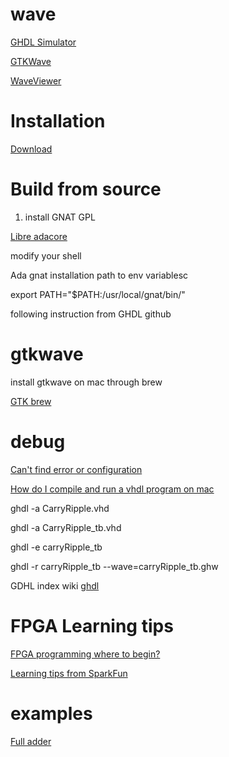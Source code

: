 # wave

[GHDL Simulator](http://ghdl.free.fr/)

[GTKWave](http://gtkwave.sourceforge.net/)

[WaveViewer](http://ghdl.free.fr/site/pmwiki.php?n=Main.WaveViewer)

# Installation

[Download](http://ghdl.free.fr/site/pmwiki.php?n=Main.Download)

# Build from source

1. install GNAT GPL

[Libre adacore](http://libre.adacore.com/download/configurations#)

modify your shell

Ada gnat installation path to env variablesc

export PATH="$PATH:/usr/local/gnat/bin/"

following instruction from GHDL github

# gtkwave

install gtkwave on mac through brew

[GTK brew](http://brewformulas.org/Gtkwave)

# debug

[Can't find error or configuration](http://stackoverflow.com/questions/7455145/vhdl-analysis-issue-with-ghdl/7455238)

[How do I compile and run a vhdl program on mac](http://stackoverflow.com/questions/17069939/how-do-i-compile-and-run-a-vhdl-program-on-mac/17076963)

ghdl -a CarryRipple.vhd

ghdl -a CarryRipple_tb.vhd

ghdl -e carryRipple_tb

ghdl -r carryRipple_tb --wave=carryRipple_tb.ghw

GDHL index wiki
[ghdl](http://home.gna.org/ghdl/ghdl/index.html#Top)

# FPGA Learning tips

[FPGA programming where to begin?](http://electronics.stackexchange.com/questions/41528/fpga-programming-where-to-begin)

[Learning tips from SparkFun](https://www.sparkfun.com/news/1203)

# examples

[Full adder](http://lauri.xn--vsandi-pxa.com/hdl/ghdl.html)
